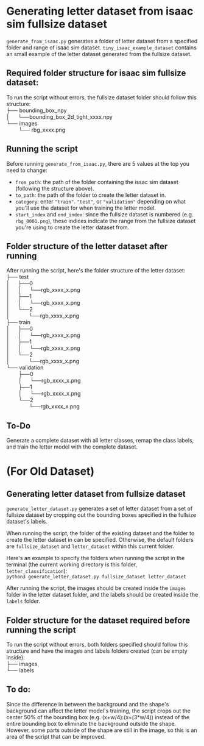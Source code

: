 # Generating letter dataset from isaac sim fullsize dataset

`generate_from_isaac.py` generates a folder of letter dataset from a specified folder and range of isaac sim dataset. `tiny_isaac_example_dataset` contains an small example of the letter dataset generated from the fullsize dataset.

## Required folder structure for isaac sim fullsize dataset:
To run the script without errors, the fullsize dataset folder should follow this structure:<br/>
    ├── bounding_box_npy <br/>
    │ &emsp; └──bounding_box_2d_tight_xxxx.npy <br/>
    └── images <br/>
    &emsp;&emsp; └── rbg_xxxx.png <br/>

## Running the script
Before running `generate_from_isaac.py`, there are 5 values at the top you need to change:
* `from_path`: the path of the folder containing the issac sim dataset (following the structure above).
* `to_path`: the path of the folder to create the letter dataset in.
* `category`: enter `"train"`. `"test"`, or `"validation"` depending on what you'll use the dataset for when training the letter model.
* `start_index` and `end_index`: since the fullsize dataset is numbered (e.g. `rbg_0001.png`), these indices indicate the range from the fullsize dataset you're using to create the letter dataset from. </br>

## Folder structure of the letter dataset after running
After running the script, here's the folder structure of the letter dataset: </br>
    ├── test <br/>
    │ &emsp; ├──0 <br/>
    │ &emsp; │ &emsp; └──rgb_xxxx_x.png <br/>
    │ &emsp; ├──1 <br/>
    │ &emsp; │ &emsp; └──rgb_xxxx_x.png <br/>
    │ &emsp; └──2 <br/>
    │ &emsp;&emsp;&emsp; └──rgb_xxxx_x.png <br/>
    ├── train <br/>
    │ &emsp; ├──0 <br/>
    │ &emsp; │ &emsp; └──rgb_xxxx_x.png <br/>
    │ &emsp; ├──1 <br/>
    │ &emsp; │ &emsp; └──rgb_xxxx_x.png <br/>
    │ &emsp; └──2 <br/>
    │ &emsp;&emsp;&emsp; └──rgb_xxxx_x.png <br/>
    └── validation <br/>
    &emsp;&emsp; ├──0 <br/>
    &emsp;&emsp; │ &emsp; └──rgb_xxxx_x.png <br/>
    &emsp;&emsp; ├──1 <br/>
    &emsp;&emsp; │ &emsp; └──rgb_xxxx_x.png <br/>
    &emsp;&emsp; └──2 <br/>
    &emsp;&emsp;&emsp;&emsp; └──rgb_xxxx_x.png <br/>

## To-Do
Generate a complete dataset with all letter classes, remap the class labels, and train the letter model with the complete dataset. 

# (For Old Dataset)
## Generating letter dataset from fullsize dataset
`generate_letter_dataset.py` generates a set of letter dataset from a set of fullsize dataset by cropping out the bounding boxes specified in the fullsize dataset's labels.

When running the script, the folder of the existing dataset and the folder to create the letter dataset in can be specified.  Otherwise, the default folders are `fullsize_dataset` and `letter_dataset` within this current folder.

Here's an example to specify the folders when running the script in the terminal (the current working directory is this folder, `letter_classification`): <br/>
`python3 generate_letter_dataset.py fullsize_dataset letter_dataset`

After running the script, the images should be created inside the `images` folder in the letter dataset folder, and the labels should be created inside the `labels` folder.

## Folder structure for the dataset required before running the script
To run the script without errors, both folders specified should follow this structure and have the images and labels folders created (can be empty inside):<br/>
    ├── images <br/>
    └── labels <br/>

## To do:
Since the difference in between the background and the shape's background can affect the letter model's training, the script crops out the center 50% of the bounding box (e.g. (x+w/4):(x+(3*w/4)) instead of the entire bounding box to eliminate the background outside the shape.  However, some parts outside of the shape are still in the image, so this is an area of the script that can be improved.


